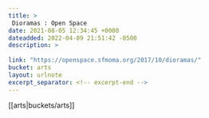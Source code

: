 ```yaml
---
title: > 
 Dioramas : Open Space
date: 2021-08-05 12:34:45 +0000
dateadded: 2022-04-09 21:51:42 -0500
description: > 
 
link: "https://openspace.sfmoma.org/2017/10/dioramas/"
bucket: arts
layout: urlnote
excerpt_separator: <!-- excerpt-end -->
--- 
```

 <!-- excerpt-end -->[[arts|buckets/arts]]
